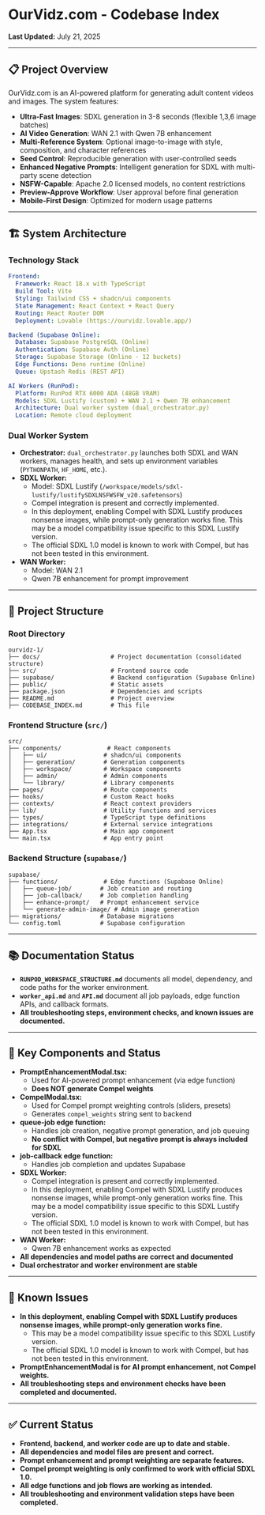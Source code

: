 # OurVidz.com - Codebase Index

**Last Updated:** July 21, 2025

---

## 📋 Project Overview

OurVidz.com is an AI-powered platform for generating adult content videos and images. The system features:

- **Ultra-Fast Images**: SDXL generation in 3-8 seconds (flexible 1,3,6 image batches)
- **AI Video Generation**: WAN 2.1 with Qwen 7B enhancement
- **Multi-Reference System**: Optional image-to-image with style, composition, and character references
- **Seed Control**: Reproducible generation with user-controlled seeds
- **Enhanced Negative Prompts**: Intelligent generation for SDXL with multi-party scene detection
- **NSFW-Capable**: Apache 2.0 licensed models, no content restrictions
- **Preview-Approve Workflow**: User approval before final generation
- **Mobile-First Design**: Optimized for modern usage patterns

---

## 🏗️ System Architecture

### **Technology Stack**
```yaml
Frontend:
  Framework: React 18.x with TypeScript
  Build Tool: Vite
  Styling: Tailwind CSS + shadcn/ui components
  State Management: React Context + React Query
  Routing: React Router DOM
  Deployment: Lovable (https://ourvidz.lovable.app/)

Backend (Supabase Online):
  Database: Supabase PostgreSQL (Online)
  Authentication: Supabase Auth (Online)
  Storage: Supabase Storage (Online - 12 buckets)
  Edge Functions: Deno runtime (Online)
  Queue: Upstash Redis (REST API)

AI Workers (RunPod):
  Platform: RunPod RTX 6000 ADA (48GB VRAM)
  Models: SDXL Lustify (custom) + WAN 2.1 + Qwen 7B enhancement
  Architecture: Dual worker system (dual_orchestrator.py)
  Location: Remote cloud deployment
```

### **Dual Worker System**
- **Orchestrator:** `dual_orchestrator.py` launches both SDXL and WAN workers, manages health, and sets up environment variables (`PYTHONPATH`, `HF_HOME`, etc.).
- **SDXL Worker:**
  - Model: SDXL Lustify (`/workspace/models/sdxl-lustify/lustifySDXLNSFWSFW_v20.safetensors`)
  - Compel integration is present and correctly implemented.
  - In this deployment, enabling Compel with SDXL Lustify produces nonsense images, while prompt-only generation works fine. This may be a model compatibility issue specific to this SDXL Lustify version.
  - The official SDXL 1.0 model is known to work with Compel, but has not been tested in this environment.
- **WAN Worker:**
  - Model: WAN 2.1
  - Qwen 7B enhancement for prompt improvement

---

## 📁 Project Structure

### **Root Directory**
```
ourvidz-1/
├── docs/                    # Project documentation (consolidated structure)
├── src/                     # Frontend source code
├── supabase/                # Backend configuration (Supabase Online)
├── public/                  # Static assets
├── package.json             # Dependencies and scripts
├── README.md                # Project overview
├── CODEBASE_INDEX.md        # This file
```

### **Frontend Structure (`src/`)**
```
src/
├── components/             # React components
│   ├── ui/                # shadcn/ui components
│   ├── generation/        # Generation components
│   ├── workspace/         # Workspace components
│   ├── admin/             # Admin components
│   └── library/           # Library components
├── pages/                 # Route components
├── hooks/                 # Custom React hooks
├── contexts/              # React context providers
├── lib/                   # Utility functions and services
├── types/                 # TypeScript type definitions
├── integrations/          # External service integrations
├── App.tsx                # Main app component
└── main.tsx               # App entry point
```

### **Backend Structure (`supabase/`)**
```
supabase/
├── functions/             # Edge functions (Supabase Online)
│   ├── queue-job/        # Job creation and routing
│   ├── job-callback/     # Job completion handling
│   ├── enhance-prompt/   # Prompt enhancement service
│   └── generate-admin-image/ # Admin image generation
├── migrations/           # Database migrations
└── config.toml           # Supabase configuration
```

---

## 📚 Documentation Status

- **`RUNPOD_WORKSPACE_STRUCTURE.md`** documents all model, dependency, and code paths for the worker environment.
- **`worker_api.md`** and **`API.md`** document all job payloads, edge function APIs, and callback formats.
- **All troubleshooting steps, environment checks, and known issues are documented.**

---

## 🔧 Key Components and Status

- **PromptEnhancementModal.tsx:**
  - Used for AI-powered prompt enhancement (via edge function)
  - **Does NOT generate Compel weights**
- **CompelModal.tsx:**
  - Used for Compel prompt weighting controls (sliders, presets)
  - Generates `compel_weights` string sent to backend
- **queue-job edge function:**
  - Handles job creation, negative prompt generation, and job queuing
  - **No conflict with Compel, but negative prompt is always included for SDXL**
- **job-callback edge function:**
  - Handles job completion and updates Supabase
- **SDXL Worker:**
  - Compel integration is present and correctly implemented.
  - In this deployment, enabling Compel with SDXL Lustify produces nonsense images, while prompt-only generation works fine. This may be a model compatibility issue specific to this SDXL Lustify version.
  - The official SDXL 1.0 model is known to work with Compel, but has not been tested in this environment.
- **WAN Worker:**
  - Qwen 7B enhancement works as expected
- **All dependencies and model paths are correct and documented**
- **Dual orchestrator and worker environment are stable**

---

## 🚨 Known Issues

- **In this deployment, enabling Compel with SDXL Lustify produces nonsense images, while prompt-only generation works fine.**
  - This may be a model compatibility issue specific to this SDXL Lustify version.
  - The official SDXL 1.0 model is known to work with Compel, but has not been tested in this environment.
- **PromptEnhancementModal is for AI prompt enhancement, not Compel weights.**
- **All troubleshooting steps and environment checks have been completed and documented.**

---

## ✅ Current Status

- **Frontend, backend, and worker code are up to date and stable.**
- **All dependencies and model files are present and correct.**
- **Prompt enhancement and prompt weighting are separate features.**
- **Compel prompt weighting is only confirmed to work with official SDXL 1.0.**
- **All edge functions and job flows are working as intended.**
- **All troubleshooting and environment validation steps have been completed.** 